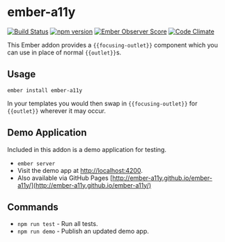 # ember-a11y

[![Build Status](https://travis-ci.org/ember-a11y/ember-a11y.svg)](https://travis-ci.org/ember-a11y/ember-a11y)
[![npm version](https://badge.fury.io/js/ember-a11y.svg)](http://badge.fury.io/js/ember-a11y)
[![Ember Observer Score](http://emberobserver.com/badges/ember-a11y.svg)](http://emberobserver.com/addons/ember-a11y)
[![Code Climate](https://codeclimate.com/github/ember-a11y/ember-a11y/badges/gpa.svg)](https://codeclimate.com/github/ember-a11y/ember-a11y)

This Ember addon provides a `{{focusing-outlet}}` component which you can use in place of normal `{{outlet}}`s.

## Usage

`ember install ember-a11y`

In your templates you would then swap in `{{focusing-outlet}}` for `{{outlet}}` wherever it may occur.

## Demo Application

Included in this addon is a demo application for testing.

* `ember server`
* Visit the demo app at [http://localhost:4200](http://localhost:4200).
* Also available via GitHub Pages [http://ember-a11y.github.io/ember-a11y/](http://ember-a11y.github.io/ember-a11y/)

## Commands

* `npm run test` - Run all tests.
* `npm run demo` - Publish an updated demo app.

